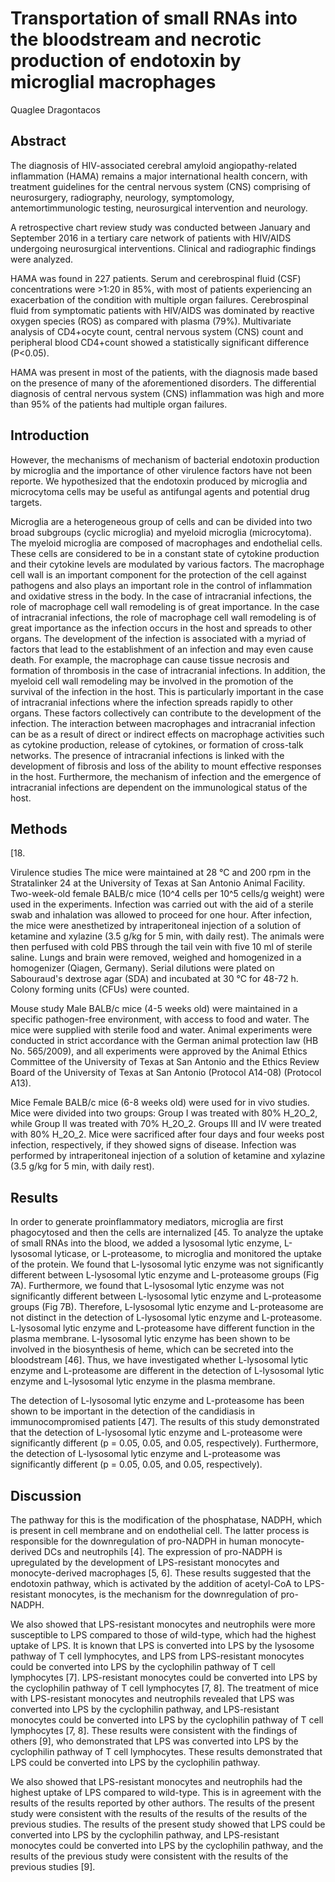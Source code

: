 # Transportation of small RNAs into the bloodstream and necrotic production of endotoxin by microglial macrophages
Quaglee Dragontacos


## Abstract
The diagnosis of HIV-associated cerebral amyloid angiopathy-related inflammation (HAMA) remains a major international health concern, with treatment guidelines for the central nervous system (CNS) comprising of neurosurgery, radiography, neurology, symptomology, antemortimmunologic testing, neurosurgical intervention and neurology.

A retrospective chart review study was conducted between January and September 2016 in a tertiary care network of patients with HIV/AIDS undergoing neurosurgical interventions. Clinical and radiographic findings were analyzed.

HAMA was found in 227 patients. Serum and cerebrospinal fluid (CSF) concentrations were >1:20 in 85%, with most of patients experiencing an exacerbation of the condition with multiple organ failures. Cerebrospinal fluid from symptomatic patients with HIV/AIDS was dominated by reactive oxygen species (ROS) as compared with plasma (79%). Multivariate analysis of CD4+ocyte count, central nervous system (CNS) count and peripheral blood CD4+count showed a statistically significant difference (P<0.05).

HAMA was present in most of the patients, with the diagnosis made based on the presence of many of the aforementioned disorders. The differential diagnosis of central nervous system (CNS) inflammation was high and more than 95% of the patients had multiple organ failures.


## Introduction
However, the mechanisms of mechanism of bacterial endotoxin production by microglia and the importance of other virulence factors have not been reporte. We hypothesized that the endotoxin produced by microglia and microcytoma cells may be useful as antifungal agents and potential drug targets.

Microglia are a heterogeneous group of cells and can be divided into two broad subgroups (cyclic microglia) and myeloid microglia (microcytoma). The myeloid microglia are composed of macrophages and endothelial cells. These cells are considered to be in a constant state of cytokine production and their cytokine levels are modulated by various factors. The macrophage cell wall is an important component for the protection of the cell against pathogens and also plays an important role in the control of inflammation and oxidative stress in the body. In the case of intracranial infections, the role of macrophage cell wall remodeling is of great importance. In the case of intracranial infections, the role of macrophage cell wall remodeling is of great importance as the infection occurs in the host and spreads to other organs. The development of the infection is associated with a myriad of factors that lead to the establishment of an infection and may even cause death. For example, the macrophage can cause tissue necrosis and formation of thrombosis in the case of intracranial infections. In addition, the myeloid cell wall remodeling may be involved in the promotion of the survival of the infection in the host. This is particularly important in the case of intracranial infections where the infection spreads rapidly to other organs. These factors collectively can contribute to the development of the infection. The interaction between macrophages and intracranial infection can be as a result of direct or indirect effects on macrophage activities such as cytokine production, release of cytokines, or formation of cross-talk networks. The presence of intracranial infections is linked with the development of fibrosis and loss of the ability to mount effective responses in the host. Furthermore, the mechanism of infection and the emergence of intracranial infections are dependent on the immunological status of the host.


## Methods
[18.

Virulence studies
The mice were maintained at 28 °C and 200 rpm in the Stratalinker 24 at the University of Texas at San Antonio Animal Facility. Two-week-old female BALB/c mice (10^4 cells per 10^5 cells/g weight) were used in the experiments. Infection was carried out with the aid of a sterile swab and inhalation was allowed to proceed for one hour. After infection, the mice were anesthetized by intraperitoneal injection of a solution of ketamine and xylazine (3.5 g/kg for 5 min, with daily rest). The animals were then perfused with cold PBS through the tail vein with five 10 ml of sterile saline. Lungs and brain were removed, weighed and homogenized in a homogenizer (Qiagen, Germany). Serial dilutions were plated on Sabouraud's dextrose agar (SDA) and incubated at 30 °C for 48-72 h. Colony forming units (CFUs) were counted.

Mouse study
Male BALB/c mice (4-5 weeks old) were maintained in a specific pathogen-free environment, with access to food and water. The mice were supplied with sterile food and water. Animal experiments were conducted in strict accordance with the German animal protection law (HB No. 565/2009), and all experiments were approved by the Animal Ethics Committee of the University of Texas at San Antonio and the Ethics Review Board of the University of Texas at San Antonio (Protocol A14-08) (Protocol A13).

Mice
Female BALB/c mice (6-8 weeks old) were used for in vivo studies. Mice were divided into two groups: Group I was treated with 80% H_2O_2, while Group II was treated with 70% H_2O_2. Groups III and IV were treated with 80% H_2O_2. Mice were sacrificed after four days and four weeks post infection, respectively, if they showed signs of disease. Infection was performed by intraperitoneal injection of a solution of ketamine and xylazine (3.5 g/kg for 5 min, with daily rest).


## Results
In order to generate proinflammatory mediators, microglia are first phagocytosed and then the cells are internalized [45. To analyze the uptake of small RNAs into the blood, we added a lysosomal lytic enzyme, L-lysosomal lyticase, or L-proteasome, to microglia and monitored the uptake of the protein. We found that L-lysosomal lytic enzyme was not significantly different between L-lysosomal lytic enzyme and L-proteasome groups (Fig 7A). Furthermore, we found that L-lysosomal lytic enzyme was not significantly different between L-lysosomal lytic enzyme and L-proteasome groups (Fig 7B). Therefore, L-lysosomal lytic enzyme and L-proteasome are not distinct in the detection of L-lysosomal lytic enzyme and L-proteasome. L-lysosomal lytic enzyme and L-proteasome have different function in the plasma membrane. L-lysosomal lytic enzyme has been shown to be involved in the biosynthesis of heme, which can be secreted into the bloodstream [46]. Thus, we have investigated whether L-lysosomal lytic enzyme and L-proteasome are different in the detection of L-lysosomal lytic enzyme and L-lysosomal lytic enzyme in the plasma membrane.

The detection of L-lysosomal lytic enzyme and L-proteasome has been shown to be important in the detection of the candidiasis in immunocompromised patients [47]. The results of this study demonstrated that the detection of L-lysosomal lytic enzyme and L-proteasome were significantly different (p = 0.05, 0.05, and 0.05, respectively). Furthermore, the detection of L-lysosomal lytic enzyme and L-proteasome was significantly different (p = 0.05, 0.05, and 0.05, respectively).


## Discussion
The pathway for this is the modification of the phosphatase, NADPH, which is present in cell membrane and on endothelial cell. The latter process is responsible for the downregulation of pro-NADPH in human monocyte-derived DCs and neutrophils [4]. The expression of pro-NADPH is upregulated by the development of LPS-resistant monocytes and monocyte-derived macrophages [5, 6]. These results suggested that the endotoxin pathway, which is activated by the addition of acetyl-CoA to LPS-resistant monocytes, is the mechanism for the downregulation of pro-NADPH.

We also showed that LPS-resistant monocytes and neutrophils were more susceptible to LPS compared to those of wild-type, which had the highest uptake of LPS. It is known that LPS is converted into LPS by the lysosome pathway of T cell lymphocytes, and LPS from LPS-resistant monocytes could be converted into LPS by the cyclophilin pathway of T cell lymphocytes [7]. LPS-resistant monocytes could be converted into LPS by the cyclophilin pathway of T cell lymphocytes [7, 8]. The treatment of mice with LPS-resistant monocytes and neutrophils revealed that LPS was converted into LPS by the cyclophilin pathway, and LPS-resistant monocytes could be converted into LPS by the cyclophilin pathway of T cell lymphocytes [7, 8]. These results were consistent with the findings of others [9], who demonstrated that LPS was converted into LPS by the cyclophilin pathway of T cell lymphocytes. These results demonstrated that LPS could be converted into LPS by the cyclophilin pathway.

We also showed that LPS-resistant monocytes and neutrophils had the highest uptake of LPS compared to wild-type. This is in agreement with the results of the results reported by other authors. The results of the present study were consistent with the results of the results of the results of the previous studies. The results of the present study showed that LPS could be converted into LPS by the cyclophilin pathway, and LPS-resistant monocytes could be converted into LPS by the cyclophilin pathway, and the results of the previous study were consistent with the results of the previous studies [9].
